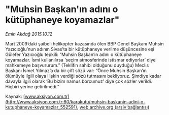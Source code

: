 # "Muhsin Başkan'ın adını o kütüphaneye koyamazlar"

*Emin Akdağ 2015.10.12*

<div class="pNewsDetailMainContent ctx_content" itemprop="articleBody">
 <p>
  Mart 2009’daki şaibeli helikopter kazasında ölen BBP Genel Başkanı Muhsin Yazıcıoğlu’nun adının Sivas’ta bir kütüphaneye verilme düşüncesine eşi Gülefer Yazıcıoğlu tepkili: “Muhsin Başkan’ın adını o kütüphaneye koyamazlar. İsmi kullanılırsa ‘seçim atmosferinde istismar ediyorlar’ diye mahkemeye başvururum.” (Teklifin sahibi olduğunu duyduğu) Meclis Başkanı İsmet Yılmaz’a da bir çift sözü var: “Önce Muhsin Başkan’ın ölümüyle ilgili olaya ilişkin verdiği sözü tutmasını bekliyoruz. Şimdiye kadar davayla ilgili olarak ‘Bu bizim namus borcumuz’ diye çok sözler verildi. Hiçbiri yerine getirilmedi.”
 </p>
</div>


Kaynak: [www.aksiyon.com.tr](http://www.aksiyon.com.tr:80/karakutu/muhsin-baskanin-adini-o-kutuphaneye-koyamazlar_552591), [web.archive.org (arşiv bağlantısı)](http://web.archive.org/web/20151022023516/http://www.aksiyon.com.tr:80/karakutu/muhsin-baskanin-adini-o-kutuphaneye-koyamazlar_552591)
